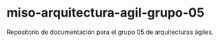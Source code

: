 # miso-arquitectura-agil-grupo-05
Repositorio de documentación para el grupo 05 de arquitecturas ágiles.
